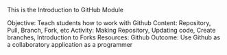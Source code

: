 This is the Introduction to GitHub Module

Objective: Teach students how to work with Github
Content: Repository, Pull, Branch,  Fork, etc
Activity: Making Repository, Updating code, Create branches, Introduction to Forks
Resources: Github
Outcome: Use Github as a collaboratory application as a programmer
